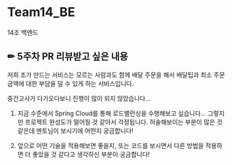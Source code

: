 # Team14_BE
14조 백엔드

✏ 5주차 PR 리뷰받고 싶은 내용
---
저희 조가 만드는 서비스는 모르는 사람과도 함께 배달 주문을 해서 배달팁과 최소 주문 금액에 대한 부담을 덜 수 있게 하는 서비스입니다.

중간고사가 다가오다보니 진행이 많이 되지 않았습니다...

1. 지금 수준에서 Spring Cloud를 통해 로드밸런싱을 수행해보고 싶습니다... 그렇지만 프로젝트 완성도가 떨어질 것 같아서 걱정됩니다. 허술해보이는 부분이 많은 것 같은데 멘토님이 보시기에 어떤지 궁금합니다!

2. 앞으로 어떤 기술을 적용해보면 좋을지, 또는 코드를 보시면서 다른 방법을 적용하면 더 좋았을 것 같다고 생각하신 부분이 궁금합니다! 
